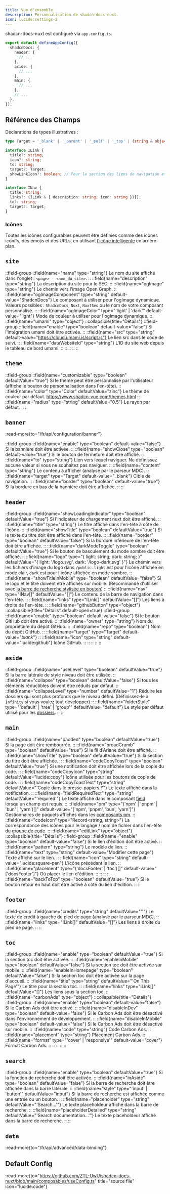 ```yaml
---
title: Vue d'ensemble
description: Personnalisation de shadcn-docs-nuxt.
icon: lucide:settings-2
---
```


shadcn-docs-nuxt est configuré via `app.config.ts`.

```ts [app.config.ts]
export default defineAppConfig({
  shadcnDocs: {
    header: {
      // ...
    },
    aside: {
      // ...
    },
    main: {
      // ...
    },
    // ...
  },
});
```

## Référence des Champs

Déclarations de types illustratives :

```ts
type Target = '_blank' | '_parent' | '_self' | '_top' | (string & object) | null | undefined;

interface ILink {
  title?: string;
  icon?: string;
  to: string;
  target?: Target;
  showLinkIcon?: boolean; // Pour la section des liens de navigation et de la table des matières
}

interface INav {
  title: string;
  links?: (ILink & { description: string; icon: string })[];
  to?: string;
  target?: Target;
}
```

### Icônes

Toutes les icônes configurables peuvent être définies comme des icônes iconify, des émojis et des URLs, en utilisant [l'icône intelligente](/components/docs/icon#smart-icon) en arrière-plan.

## `site`

::field-group
  ::field{name="name" type="string"}
  Le nom du site affiché dans l'onglet : `<page> - <nom_du_site>`.
  ::
  ::field{name="description" type="string"}
  La description du site pour le SEO.
  ::
  ::field{name="ogImage" type="string"}
  Le chemin vers l'image Open Graph.
  ::
  ::field{name="ogImageComponent" type="string" default-value="ShadcnDocs"}
  Le composant à utiliser pour l'ogImage dynamique. Valeurs possibles : `ShadcnDocs`, `Nuxt`, `NuxtSeo` ou le nom de votre composant personnalisé.
  ::
  ::field{name="ogImageColor" type="'light' | 'dark'" default-value="light"}
  Mode de couleur à utiliser pour l'ogImage dynamique.
  ::
  ::field{name="umami" type="object"}
    ::collapsible{title="Détails"}
      ::field-group
        ::field{name="enable" type="boolean" default-value="false"}
        Si l'intégration umami doit être activée.
        ::
        ::field{name="src" type="string" default-value="https://cloud.umami.is/script.js"}
        Le lien src dans le code de suivi.
        ::
        ::field{name="dataWebsiteId" type="string"}
        L'ID du site web depuis le tableau de bord umami.
        ::
      ::
    ::
  ::
::

## `theme`

::field-group
  ::field{name="customizable" type="boolean" defaultValue="true"}
  Si le thème peut être personnalisé par l'utilisateur (affiche le bouton de personnalisation dans l'en-tête).
  ::
  ::field{name="color" type="Color" defaultValue="zinc"}
  Le thème de couleur par défaut. https://www.shadcn-vue.com/themes.html
  ::
  ::field{name="radius" type="string" defaultValue="0.5"}
  Le rayon par défaut.
  ::
::

## `banner`

:read-more{to="/fr/api/configuration/banner"}

::field-group
  ::field{name="enable" type="boolean" default-value="false"}
  Si la bannière doit être activée.
  ::
  ::field{name="showClose" type="boolean" default-value="true"}
  Si le bouton de fermeture doit être affiché.
  ::
  ::field{name="to" type="string"}
  Lien vers lequel naviguer. Ne définissez aucune valeur si vous ne souhaitez pas naviguer.
  ::
  ::field{name="content" type="string"}
  Le contenu à afficher (analysé par le parseur MDC).
  ::
  ::field{name="target" type="Target" default-value="_blank"}
  Cible de navigation.
  ::
  ::field{name="border" type="boolean" default-value="true"}
  Si la bordure en bas de la bannière doit être affichée.
  ::
::

## `header`

::field-group
  ::field{name="showLoadingIndicator" type="boolean" defaultValue="true"}
  Si l'indicateur de chargement nuxt doit être affiché.
  ::
  ::field{name="title" type="string"}
  Le titre affiché dans l'en-tête à côté de l'icône.
  ::
  ::field{name="showTitle" type="boolean" defaultValue="true"}
  Si le texte du titre doit être affiché dans l'en-tête.
  ::
  ::field{name="border" type="boolean" defaultValue="false"}
  Si la bordure inférieure de l'en-tête doit être affichée.
  ::
  ::field{name="darkModeToggle" type="boolean" defaultValue="true"}
  Si le bouton de basculement du mode sombre doit être affiché.
  ::
  ::field{name="logo" type="{ light: string; dark: string; }" defaultValue="{ light: '/logo.svg', dark: '/logo-dark.svg' }"}
  Le chemin vers les fichiers d'image du logo dans `/public`. `light` est pour l'icône affichée en mode clair, `dark` est pour l'icône affichée en mode sombre.
  ::
  ::field{name="showTitleInMobile" type="boolean" defaultValue="false"}
  Si le logo et le titre doivent être affichés sur mobile. (Recommandé d'utiliser avec [la barre de recherche stylisée en bouton](/api/configuration#search))
  ::
  ::field{name="nav" type="INav[]" defaultValue="[]"}
  Le contenu de la barre de navigation dans l'en-tête.
  ::
  ::field{name="links" type="ILink[]" defaultValue="[]"}
  Les liens à droite de l'en-tête.
  ::
  ::field{name="githubButton" type="object"}
    ::collapsible{title="Détails" default-open=true}
      ::field-group
        ::field{name="enable" type="boolean" default-value="false"}
        Si le bouton GitHub doit être activé.
        ::
        ::field{name="owner" type="string"}
        Nom du propriétaire du dépôt GitHub.
        ::
        ::field{name="repo" type="boolean"}
        Nom du dépôt GitHub.
        ::
        ::field{name="target" type="Target" default-value="_blank_"}
        ::
        ::field{name="icon" type="string" default-value="lucide:github"}
        Icône GitHub.
        ::
      ::
    ::
  ::
::

## `aside`

::field-group
  ::field{name="useLevel" type="boolean" defaultValue="true"}
  Si la barre latérale de style niveau doit être utilisée.
  ::
  ::field{name="collapse" type="boolean" defaultValue="false"}
  Si tous les éléments réductibles doivent être réduits par défaut.
  ::
  ::field{name="collapseLevel" type="number" defaultValue="1"}
  Réduire les dossiers qui sont plus profonds que le niveau défini. (Définissez-le à `Infinity` si vous voulez tout développer)
  ::
  ::field{name="folderStyle" type="'default' | 'tree' | 'group'" defaultValue="default"}
  Le style par défaut utilisé pour les [dossiers](/getting-started/writing/folders#parameters).
  ::
::

## `main`

::field-group
  ::field{name="padded" type="boolean" defaultValue="true"}
  Si la page doit être rembourrée.
  ::
  ::field{name="breadCrumb" type="boolean" defaultValue="true"}
  Si le fil d'Ariane doit être affiché.
  ::
  ::field{name="showTitle" type="boolean" defaultValue="true"}
  Si la section du titre doit être affichée.
  ::
  ::field{name="codeCopyToast" type="boolean" defaultValue="true"}
  Si une notification doit être affichée lors de la copie du code.
  ::
  ::field{name="codeCopyIcon" type="string" defaultValue="lucide:copy"}
  Icône utilisée pour les boutons de copie de code.
  ::
  ::field{name="codeCopyToastText" type="string" defaultValue="'Copié dans le presse-papiers !'"}
  Le texte affiché dans la notification.
  ::
  ::field{name="fieldRequiredText" type="string" defaultValue="'required'"}
  Le texte affiché dans le composant [field](/components/docs/field) lorsqu'un champ est requis.
  ::
  ::field{name="pm" type="('npm' | 'pnpm' | 'bun' | 'yarn')[]" default-value="['npm', 'pnpm', 'bun', 'yarn']"}
  Gestionnaires de paquets affichés dans les [composants pm](/components/docs/pm).
  ::
  ::field{name="codeIcon" type="Record<string, string>"}
  La correspondance des icônes pour le langage / nom de fichier dans l'en-tête du [groupe de code](/components/docs/code-group).
  ::
  ::field{name="editLink" type="object"}
    ::collapsible{title="Détails"}
      ::field-group
        ::field{name="enable" type="boolean" default-value="false"}
        Si le lien d'édition doit être activé.
        ::
        ::field{name="pattern" type="string"}
        Le modèle de lien.
        ::
        ::field{name="text" type="string" default-value="Modifier cette page"}
        Texte affiché sur le lien.
        ::
        ::field{name="icon" type="string" default-value="lucide:square-pen"}
        L'icône précédant le lien.
        ::
        ::field{name="placement" type="('docsFooter' | 'toc')[]" default-value="['docsFooter']"}
        Où placer le lien d'édition.
        ::
      ::
    ::
  ::
  ::field{name="backToTop" type="boolean" defaultValue="true"}
  Si le bouton retour en haut doit être activé à côté du lien d'édition.
  ::
::

## `footer`

::field-group
  ::field{name="credits" type="string" defaultValue="''"}
  Le texte de crédit à gauche du pied de page (analysé par le parseur MDC).
  ::
  ::field{name="links" type="ILink[]" defaultValue="[]"}
  Les liens à droite du pied de page.
  ::
::

## `toc`

::field-group
  ::field{name="enable" type="boolean" defaultValue="true"}
  Si la section toc doit être activée.
  ::
  ::field{name="enableInMobile" type="boolean" defaultValue="false"}
  Si la section toc doit être activée sur mobile.
  ::
  ::field{name="enableInHomepage" type="boolean" defaultValue="false"}
  Si la section toc doit être activée sur la page d'accueil.
  ::
  ::field{name="title" type="string" defaultValue="'On This Page'"}
  Le titre pour la section toc.
  ::
  ::field{name="links" type="ILink[]" defaultValue="[]"}
  Les liens sous la section toc.
  ::
  ::field{name="carbonAds" type="object"}
    ::collapsible{title="Détails"}
      ::field-group
        ::field{name="enable" type="boolean" default-value="false"}
        Si le Carbon Ads doit être activé.
        ::
        ::field{name="disableInDev" type="boolean" default-value="false"}
        Si le Carbon Ads doit être désactivé dans l'environnement de développement.
        ::
        ::field{name="disableInMobile" type="boolean" default-value="false"}
        Si le Carbon Ads doit être désactivé sur mobile.
        ::
        ::field{name="code" type="string"}
        Code Carbon Ads.
        ::
        ::field{name="placement" type="string"}
        Placement Carbon Ads.
        ::
        ::field{name="format" type="'cover' | 'responsive'" default-value="cover"}
        Format Carbon Ads.
        ::
      ::
    ::
  ::
::

## `search`

::field-group
  ::field{name="enable" type="boolean" defaultValue="true"}
  Si la fonction de recherche doit être activée.
  ::
  ::field{name="inAside" type="boolean" defaultValue="false"}
  Si la barre de recherche doit être affichée dans la barre latérale.
  ::
  ::field{name="style" type="'input' | 'button'" defaultValue="input"}
  Si la barre de recherche est affichée comme une entrée ou un bouton.
  ::
  ::field{name="placeholder" type="string" defaultValue="'Search...'"}
  Le texte placeholdeur affiché dans la barre de recherche.
  ::
  ::field{name="placeholderDetailed" type="string" defaultValue="'Search documentation...'"}
  Le texte placeholdeur affiché dans la barre de recherche.
  ::
::

## `data`

:read-more{to="/fr/api/advanced/data-binding"}

## Default Config

:read-more{to="https://github.com/ZTL-UwU/shadcn-docs-nuxt/blob/main/composables/useConfig.ts" title="source file" icon="lucide:code"}
